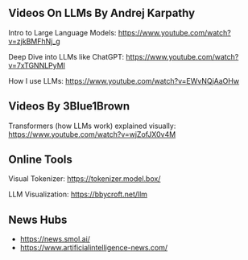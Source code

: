 Videos On LLMs By Andrej Karpathy
---

Intro to Large Language Models: https://www.youtube.com/watch?v=zjkBMFhNj_g

Deep Dive into LLMs like ChatGPT: https://www.youtube.com/watch?v=7xTGNNLPyMI

How I use LLMs: https://www.youtube.com/watch?v=EWvNQjAaOHw


Videos By 3Blue1Brown
---

Transformers (how LLMs work) explained visually: https://www.youtube.com/watch?v=wjZofJX0v4M


Online Tools
---

Visual Tokenizer: https://tokenizer.model.box/

LLM Visualization: https://bbycroft.net/llm


News Hubs
---
- https://news.smol.ai/
- https://www.artificialintelligence-news.com/